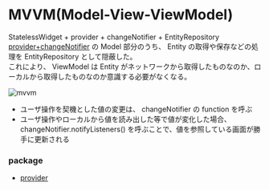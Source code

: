 # MVVM(Model-View-ViewModel)

StatelessWidget + provider + changeNotifier + EntityRepository  
[provider+changeNotifier](https://github.com/keyber-inc/flutter_architecture/tree/provider+changeNotifier) の Model 部分のうち、 Entity の取得や保存などの処理を EntityRepository として隠蔽した。  
これにより、 ViewModel は Entity がネットワークから取得したものなのか、ローカルから取得したものなのか意識する必要がなくなる。  

![mvvm](https://user-images.githubusercontent.com/13707135/86935787-3228ea80-c178-11ea-926c-0a37951ca2af.png)

* ユーザ操作を契機とした値の変更は、 changeNotifier の function を呼ぶ
* ユーザ操作やローカルから値を読み出した等で値が変化した場合、 changeNotifier.notifyListeners() を呼ぶことで、値を参照している画面が勝手に更新される

### package

* [provider](https://pub.dev/packages/provider)

